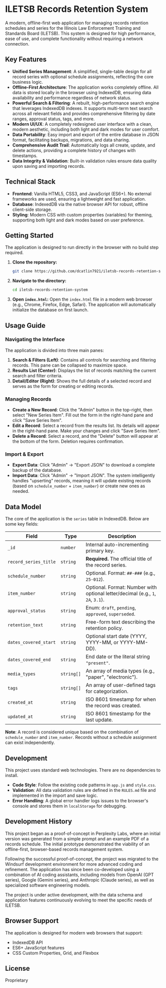 # ILETSB Records Retention System

A modern, offline-first web application for managing records retention schedules and series for the Illinois Law Enforcement Training and Standards Board (ILETSB). This system is designed for high performance, ease of use, and complete functionality without requiring a network connection.

## Key Features

-   **Unified Series Management**: A simplified, single-table design for all record series with optional schedule assignments, reflecting the core business logic.
-   **Offline-First Architecture**: The application works completely offline. All data is stored locally in the browser using IndexedDB, ensuring data availability and performance regardless of network status.
-   **Powerful Search & Filtering**: A rebuilt, high-performance search engine that leverages IndexedDB indexes. It supports multi-term text search across all relevant fields and provides comprehensive filtering by date ranges, approval status, tags, and more.
-   **Modern UI/UX**: A completely redesigned user interface with a clean, modern aesthetic, including both light and dark modes for user comfort.
-   **Data Portability**: Easy import and export of the entire database in JSON format, facilitating backups, migrations, and data sharing.
-   **Comprehensive Audit Trail**: Automatically logs all create, update, and delete actions, providing a complete history of changes with timestamps.
-   **Data Integrity & Validation**: Built-in validation rules ensure data quality upon saving and importing records.

## Technical Stack

-   **Frontend**: Vanilla HTML5, CSS3, and JavaScript (ES6+). No external frameworks are used, ensuring a lightweight and fast application.
-   **Database**: IndexedDB via the native browser API for robust, offline client-side storage.
-   **Styling**: Modern CSS with custom properties (variables) for theming, supporting both light and dark modes based on user preference.

## Getting Started

The application is designed to run directly in the browser with no build step required.

1.  **Clone the repository:**
    ```bash
    git clone https://github.com/dcatlin7921/iletsb-records-retention-system.git
    ```
2.  **Navigate to the directory:**
    ```bash
    cd iletsb-records-retention-system
    ```
3.  **Open `index.html`:**
    Open the `index.html` file in a modern web browser (e.g., Chrome, Firefox, Edge, Safari). The application will automatically initialize the database on first launch.

## Usage Guide

### Navigating the Interface

The application is divided into three main panes:
1.  **Search & Filters (Left)**: Contains all controls for searching and filtering records. This pane can be collapsed to maximize space.
2.  **Results List (Center)**: Displays the list of records matching the current search and filter criteria.
3.  **Detail/Editor (Right)**: Shows the full details of a selected record and serves as the form for creating or editing records.

### Managing Records

-   **Create a New Record**: Click the "Admin" button in the top-right, then select "New Series Item". Fill out the form in the right-hand pane and click "Save Series Item".
-   **Edit a Record**: Select a record from the results list. Its details will appear in the right-hand pane. Make your changes and click "Save Series Item".
-   **Delete a Record**: Select a record, and the "Delete" button will appear at the bottom of the form. Deletion requires confirmation.

### Import & Export

-   **Export Data**: Click "Admin" -> "Export JSON" to download a complete backup of the database.
-   **Import Data**: Click "Admin" -> "Import JSON". The system intelligently handles "upserting" records, meaning it will update existing records (based on `schedule_number` + `item_number`) or create new ones as needed.

## Data Model

The core of the application is the `series` table in IndexedDB. Below are some key fields:

| Field                 | Type           | Description                                                                 |
| --------------------- | -------------- | --------------------------------------------------------------------------- |
| `_id`                 | `number`       | Internal auto-incrementing primary key.                                     |
| `record_series_title` | `string`       | **Required.** The official title of the record series.                      |
| `schedule_number`     | `string`       | Optional. Format: `##-###` (e.g., `25-012`).                                |
| `item_number`         | `string`       | Optional. Format: Number with optional letter/decimal (e.g., `1`, `2A`, `3.1`). |
| `approval_status`     | `string`       | Enum: `draft`, `pending`, `approved`, `superseded`.                         |
| `retention_text`      | `string`       | Free-form text describing the retention policy.                             |
| `dates_covered_start` | `string`       | Optional start date (YYYY, YYYY-MM, or YYYY-MM-DD).                         |
| `dates_covered_end`   | `string`       | End date or the literal string `"present"`.                                 |
| `media_types`         | `string[]`     | An array of media types (e.g., "paper", "electronic").                      |
| `tags`                | `string[]`     | An array of user-defined tags for categorization.                           |
| `created_at`          | `string`       | ISO 8601 timestamp for when the record was created.                         |
| `updated_at`          | `string`       | ISO 8601 timestamp for the last update.                                     |

**Note**: A record is considered unique based on the combination of `schedule_number` and `item_number`. Records without a schedule assignment can exist independently.

## Development

This project uses standard web technologies. There are no dependencies to install.

-   **Code Style**: Follow the existing code patterns in `app.js` and `style.css`.
-   **Validation**: All data validation rules are defined in the `RULES.md` file and implemented in the import and save logic.
-   **Error Handling**: A global error handler logs issues to the browser's console and stores them in `localStorage` for debugging.

## Development History

This project began as a proof-of-concept in Perplexity Labs, where an initial version was generated from a simple prompt and an example PDF of a records schedule. The initial prototype demonstrated the viability of an offline-first, browser-based records management system.

Following the successful proof-of-concept, the project was migrated to the Windsurf development environment for more advanced coding and refinement. The application has since been co-developed using a combination of AI coding assistants, including models from OpenAI (GPT series), Google (Gemini series), and Anthropic (Claude series), as well as specialized software engineering models.

The project is under active development, with the data schema and application features continuously evolving to meet the specific needs of ILETSB.

## Browser Support

The application is designed for modern web browsers that support:
-   IndexedDB API
-   ES6+ JavaScript features
-   CSS Custom Properties, Grid, and Flexbox

## License

Proprietary